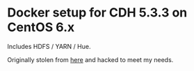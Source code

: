 Docker setup for CDH 5.3.3 on CentOS 6.x
========================================

Includes HDFS / YARN / Hue.

Originally stolen from
[here](https://github.com/chali/cdh5-pseudo-distributed-cluster-docker)
and hacked to meet my needs.
